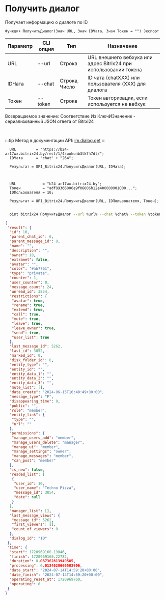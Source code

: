 ﻿---
sidebar_position: 14
---

# Получить диалог
 Получает информацию о диалоге по ID



`Функция ПолучитьДиалог(Знач URL, Знач IDЧата, Знач Токен = "") Экспорт`

  | Параметр | CLI опция | Тип | Назначение |
  |-|-|-|-|
  | URL | --url | Строка | URL внешнего вебхука или адрес Bitrix24 при использовании токена |
  | IDЧата | --chat | Строка, Число | ID чата (chatXXX) или пользователя (XXX) для диалога |
  | Токен | --token | Строка | Токен авторизации, если используется не вебхук |

  
  Возвращаемое значение:   Соответствие Из КлючИЗначение - сериализованный JSON ответа от Bitrxi24

<br/>

:::tip
Метод в документации API: [im.dialog.get](https://dev.1c-bitrix.ru/learning/course/?COURSE_ID=93&LESSON_ID=12886)
:::
<br/>


```bsl title="Пример кода"
  URL         = "https://b24-ar17wx.bitrix24.by/rest/1/4swokunb3tk7h7dt/";
  IDЧата      = "chat" + "264";
  
  Результат = OPI_Bitrix24.ПолучитьДиалог(URL, IDЧата);
  
  
  
  URL            = "b24-ar17wx.bitrix24.by";
  Токен          = "adf89366006e9f06006b12e400000001000...";
  IDПользователя = 10;
  
  Результат = OPI_Bitrix24.ПолучитьДиалог(URL, IDПользователя, Токен);
```
	


```sh title="Пример команды CLI"
    
  oint bitrix24 ПолучитьДиалог --url %url% --chat %chat% --token %token%

```

```json title="Результат"
{
 "result": {
  "id": 10,
  "parent_chat_id": 0,
  "parent_message_id": 0,
  "name": "",
  "description": "",
  "owner": 10,
  "extranet": false,
  "avatar": "",
  "color": "#ab7761",
  "type": "private",
  "counter": 1,
  "user_counter": 0,
  "message_count": 24,
  "unread_id": 3854,
  "restrictions": {
   "avatar": true,
   "rename": true,
   "extend": true,
   "call": true,
   "mute": true,
   "leave": true,
   "leave_owner": true,
   "send": true,
   "user_list": true
  },
  "last_message_id": 5262,
  "last_id": 3852,
  "marked_id": 0,
  "disk_folder_id": 0,
  "entity_type": "",
  "entity_id": "",
  "entity_data_1": "",
  "entity_data_2": "",
  "entity_data_3": "",
  "mute_list": [],
  "date_create": "2024-06-15T16:48:49+00:00",
  "message_type": "P",
  "disappearing_time": 0,
  "public": "",
  "role": "member",
  "entity_link": {
   "type": "",
   "url": ""
  },
  "permissions": {
   "manage_users_add": "member",
   "manage_users_delete": "manager",
   "manage_ui": "member",
   "manage_settings": "owner",
   "manage_messages": "member",
   "can_post": "member"
  },
  "is_new": false,
  "readed_list": [
   {
    "user_id": 10,
    "user_name": "Techno Pizza",
    "message_id": 3854,
    "date": null
   }
  ],
  "manager_list": [],
  "last_message_views": {
   "message_id": 5262,
   "first_viewers": [],
   "count_of_viewers": 0
  },
  "dialog_id": "10"
 },
 "time": {
  "start": 1720969160.19046,
  "finish": 1720969160.22782,
  "duration": 0.037362813949585,
  "processing": 0.0134620666503906,
  "date_start": "2024-07-14T14:59:20+00:00",
  "date_finish": "2024-07-14T14:59:20+00:00",
  "operating_reset_at": 1720969760,
  "operating": 0
 }
}
```
